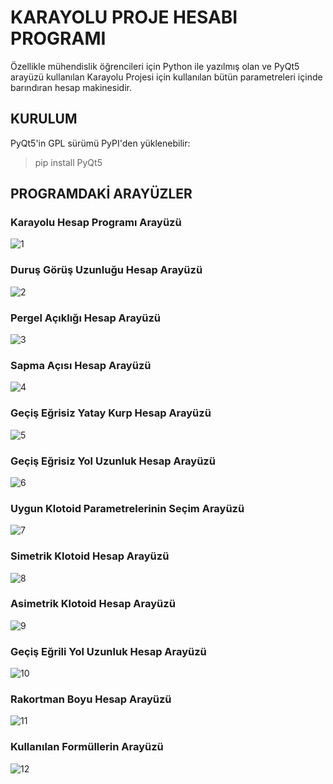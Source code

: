 # KARAYOLU PROJE HESABI PROGRAMI
 Özellikle mühendislik öğrencileri için Python ile yazılmış olan ve PyQt5 arayüzü kullanılan Karayolu Projesi için kullanılan bütün parametreleri içinde barındıran hesap makinesidir.

## KURULUM
PyQt5'in GPL sürümü PyPI'den yüklenebilir:
>pip install PyQt5
## PROGRAMDAKİ ARAYÜZLER
### Karayolu Hesap Programı Arayüzü
![1](https://user-images.githubusercontent.com/74494292/106367393-64d44380-6353-11eb-8e57-9ead5ad273e4.png "Arayüz")
### Duruş Görüş Uzunluğu Hesap Arayüzü
![2](https://user-images.githubusercontent.com/74494292/106367455-df04c800-6353-11eb-9f0d-287edfe4d711.png)
### Pergel Açıklığı Hesap Arayüzü
![3](https://user-images.githubusercontent.com/74494292/106367460-e0ce8b80-6353-11eb-90a0-46192a427231.png)
### Sapma Açısı Hesap Arayüzü
![4](https://user-images.githubusercontent.com/74494292/106367462-e330e580-6353-11eb-85d2-96c74de80618.png)
### Geçiş Eğrisiz Yatay Kurp Hesap Arayüzü
![5](https://user-images.githubusercontent.com/74494292/106367466-e926c680-6353-11eb-93ce-f12dfe26174a.png)
### Geçiş Eğrisiz Yol Uzunluk Hesap Arayüzü
![6](https://user-images.githubusercontent.com/74494292/106367467-eaf08a00-6353-11eb-8c31-ca301ef4ae74.png)
### Uygun Klotoid Parametrelerinin Seçim Arayüzü
![7](https://user-images.githubusercontent.com/74494292/106367468-ec21b700-6353-11eb-9453-ed8417c8df97.png)
### Simetrik Klotoid Hesap Arayüzü
![8](https://user-images.githubusercontent.com/74494292/106367469-edeb7a80-6353-11eb-9351-922b066371cf.png)
### Asimetrik Klotoid Hesap Arayüzü
![9](https://user-images.githubusercontent.com/74494292/106367472-f04dd480-6353-11eb-9bcf-8f1e00a55ef6.png)
### Geçiş Eğrili Yol Uzunluk Hesap Arayüzü
![10](https://user-images.githubusercontent.com/74494292/106367475-f3e15b80-6353-11eb-9b15-06b09d8f7714.png)
### Rakortman Boyu Hesap Arayüzü
![11](https://user-images.githubusercontent.com/74494292/106367508-2e4af880-6354-11eb-8efb-06252f4393a7.png)
### Kullanılan Formüllerin Arayüzü
![12](https://user-images.githubusercontent.com/74494292/106367479-f8a60f80-6353-11eb-8f80-a005cfd3c5b1.png)

